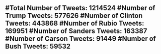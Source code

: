 #Total Number of Tweets: 1214524 
#Number of Trump Tweets: 577626
#Number of Clinton Tweets: 443868
#Number of Rubio Tweets: 169951
#Number of Sanders Tweets: 163387
#Number of Carson Tweets: 91449
#Number of Bush Tweets: 59532
---
